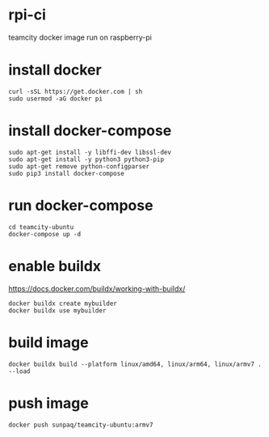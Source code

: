 # rpi-ci
teamcity docker image run on raspberry-pi

# install docker

```
curl -sSL https://get.docker.com | sh
sudo usermod -aG docker pi
```

# install docker-compose

```
sudo apt-get install -y libffi-dev libssl-dev
sudo apt-get install -y python3 python3-pip
sudo apt-get remove python-configparser
sudo pip3 install docker-compose
```

# run docker-compose

```
cd teamcity-ubuntu
docker-compose up -d
```

# enable buildx

https://docs.docker.com/buildx/working-with-buildx/

```
docker buildx create mybuilder
docker buildx use mybuilder
```

# build image

```
docker buildx build --platform linux/amd64, linux/arm64, linux/armv7 . --load
```

# push image

```
docker push sunpaq/teamcity-ubuntu:armv7
```
